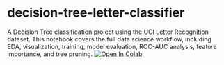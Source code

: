 # decision-tree-letter-classifier
A Decision Tree classification project using the UCI Letter Recognition dataset. This notebook covers the full data science workflow, including EDA, visualization, training, model evaluation, ROC-AUC analysis, feature importance, and tree pruning.
[![Open In Colab](https://colab.research.google.com/assets/colab-badge.svg)](https://colab.research.google.com/github/YOUR_USERNAME/YOUR_REPO/blob/main/YOUR_NOTEBOOK.ipynb)

